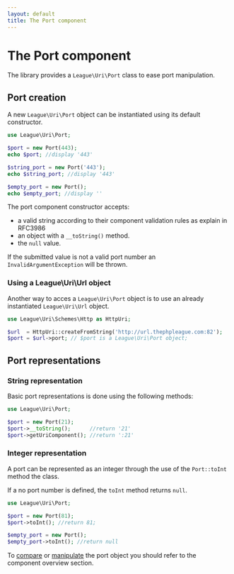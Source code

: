 ```yaml
---
layout: default
title: The Port component
---
```


# The Port component

The library provides a `League\Uri\Port` class to ease port manipulation.

## Port creation

A new `League\Uri\Port` object can be instantiated using its default constructor.

~~~php
use League\Uri\Port;

$port = new Port(443);
echo $port; //display '443'

$string_port = new Port('443');
echo $string_port; //display '443'

$empty_port = new Port();
echo $empty_port; //display ''
~~~

The port component constructor accepts:

- a valid string according to their component validation rules as explain in RFC3986
- an object with a `__toString()` method.
- the `null` value.

<p class="message-warning">If the submitted value is not a valid port number an <code>InvalidArgumentException</code> will be thrown.</p>

### Using a League\Uri\Url object

Another way to acces a `League\Uri\Port` object is to use an already instantiated `League\Uri\Url` object.

~~~php
use League\Uri\Schemes\Http as HttpUri;

$url  = HttpUri::createFromString('http://url.thephpleague.com:82');
$port = $url->port; // $port is a League\Uri\Port object;
~~~

## Port representations

### String representation

Basic port representations is done using the following methods:

~~~php
use League\Uri\Port;

$port = new Port(21);
$port->__toString();      //return '21'
$port->getUriComponent(); //return ':21'
~~~

### Integer representation

A port can be represented as an integer through the use of the `Port::toInt` method the class.

<p class="message-info">If a no port number is defined, the <code>toInt</code> method returns <code>null</code>.</p>

~~~php
use League\Uri\Port;

$port = new Port(81);
$port->toInt(); //return 81;

$empty_port = new Port();
$empty_port->toInt(); //return null
~~~

To [compare](/4.0/components/overview/#components-comparison) or [manipulate](/4.0/components/overview/#components-modification) the port object you should refer to the component overview section.